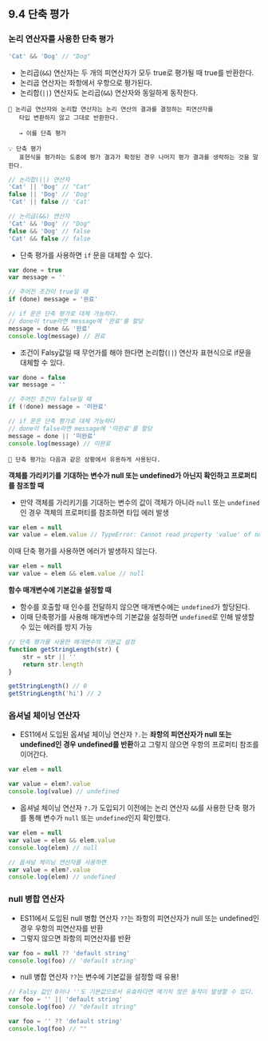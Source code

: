 ## 9.4 단축 평가

### 논리 연산자를 사용한 단축 평가

```js
'Cat' && 'Dog' // "Dog"
```

- 논리곱(`&&`) 연산자는 두 개의 피연산자가 모두 true로 평가될 때 true를 반환한다.
- 논리곱 연산자는 좌항에서 우항으로 평가된다.
- 논리합(`||`) 연산자도 논리곱(`&&`) 연산자와 동일하게 동작한다.

```
🤔 논리곱 연산자와 논리합 연산자는 논리 연산의 결과를 결정하는 피연산자를
   타입 변환하지 않고 그대로 반환한다.

   → 이를 단축 평가
```

```
💡 단축 평가
   표현식을 평가하는 도중에 평가 결과가 확정된 경우 나머지 평가 결과를 생략하는 것을 말한다.
```

```js
// 논리합(||) 연산자
'Cat' || 'Dog' // "Cat"
false || 'Dog' // 'Dog'
'Cat' || false // 'Cat'

// 논리곱(&&) 연산자
'Cat' && 'Dog' // "Dog"
false && 'Dog' // false
'Cat' && false // false
```

- 단축 평가를 사용하면 `if` 문을 대체할 수 있다.

```js
var done = true
var message = ''

// 주어진 조건이 true일 때
if (done) message = '완료'

// if 문은 단축 평가로 대체 가능하다.
// done이 true라면 message에 '완료'를 할당
message = done && '완료'
console.log(message) // 완료
```

- 조건이 Falsy값일 때 무언가를 해야 한다면 논리합(`||`) 연산자 표현식으로 if문을 대체할 수 있다.

```js
var done = false
var message = ''

// 주어진 조건이 false일 때
if (!done) message = '미완료'

// if 문은 단축 평가로 대체 가능하다
// done이 false라면 message에 '미완료'를 할당
message = done || '미완료'
console.log(message) // 미완료
```

```
🤔 단축 평가는 다음과 같은 상황에서 유용하게 사용된다.
```

**객체를 가리키기를 기대하는 변수가 null 또는 undefined가 아닌지 확인하고 프로퍼티를 참조할 때**

- 만약 객체를 가리키기를 기대하는 변수의 값이 객체가 아니라 `null` 또는 `undefined`인 경우 객체의 프로퍼티를 참조하면 타입 에러 발생

```js
var elem = null
var value = elem.value // TypeError: Cannot read property 'value' of null
```

이때 단축 평가를 사용하면 에러가 발생하지 않는다.

```js
var elem = null
var value = elem && elem.value // null
```

**함수 매개변수에 기본값을 설정할 때**
- 함수를 호출할 때 인수를 전달하지 않으면 매개변수에는 `undefined`가 할당된다.
- 이때 단축평가를 사용해 매개변수의 기본값을 설정하면 `undefined`로 인해 발생할 수 있는 에러를 방지 가능

```js
// 단축 평가를 사용한 매개변수의 기본값 설정
function getStringLength(str) {
    str = str || ''
    return str.length
}

getStringLength() // 0
getStringLength('hi') // 2
```

### 옵셔널 체이닝 연산자

- ES11에서 도입된 옵셔널 체이닝 연산자 `?.`는 **좌항의 피연산자가 null 또는 undefined인 경우 undefined를 반환**하고 그렇지 않으면 우항의 프로퍼티 참조를 이어간다.

```js
var elem = null

var value = elem?.value
console.log(value) // undefined
```

- 옵셔널 체이닝 연산자 `?.`가 도입되기 이전에는 논리 연산자 `&&`를 사용한 단축 평가를 통해 변수가 `null` 또는 `undefined`인지 확인했다.

```js
var elem = null
var value = elem && elem.value
console.log(elem) // null

// 옵셔널 체이닝 연산자를 사용하면
var value = elem?.value
console.log(elem) // undefined
```

### null 병합 연산자

- ES11에서 도입된 null 병합 연산자 `??`는 좌항의 피연산자가 null 또는 undefined인 경우 우항의 피연산자를 반환
- 그렇지 않으면 좌항의 피연산자를 반환

```js
var foo = null ?? 'default string'
console.log(foo) // 'default string'
```

- null 병합 연산자 `??`는 변수에 기본값을 설정할 때 유용!

```js
// Falsy 값인 0이나 ''도 기본값으로서 유효하다면 예기치 않은 동작이 발생할 수 있다.
var foo = '' || 'default string'
console.log(foo) // "default string"

var foo = '' ?? 'default string'
console.log(foo) // ""
```